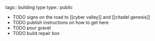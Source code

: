 tags:: building type
type:: public

- TODO signs on the road to [[cyber valley]] and [[citadel genesis]]
- TODO publish instructions on how to get here
- TODO pour gravel
- TODO build repair box